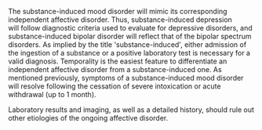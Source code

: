 The substance-induced mood disorder will mimic its corresponding independent affective disorder. Thus, substance-induced depression will follow diagnostic criteria used to evaluate for depressive disorders, and substance-induced bipolar disorder will reflect that of the bipolar spectrum disorders. As implied by the title 'substance-induced', either admission of the ingestion of a substance or a positive laboratory test is necessary for a valid diagnosis. Temporality is the easiest feature to differentiate an independent affective disorder from a substance-induced one. As mentioned previously, symptoms of a substance-induced mood disorder will resolve following the cessation of severe intoxication or acute withdrawal (up to 1 month).

Laboratory results and imaging, as well as a detailed history, should rule out other etiologies of the ongoing affective disorder.